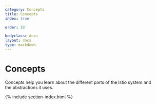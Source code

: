 ```yaml
---
category: Concepts
title: Concepts
index: true

order: 10

bodyclass: docs
layout: docs
type: markdown
---
```


# Concepts

Concepts help you learn about the different parts
of the Istio system and the abstractions it uses.

{% include section-index.html %}
